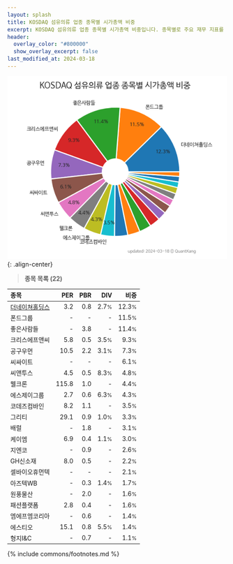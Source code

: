 ```yaml
---
layout: splash
title: KOSDAQ 섬유의류 업종 종목별 시가총액 비중
excerpt: KOSDAQ 섬유의류 업종 종목별 시가총액 비중입니다. 종목별로 주요 재무 지표를 함께 표시합니다.
header:
  overlay_color: "#800000"
  show_overlay_excerpt: false
last_modified_at: 2024-03-18
---
```



![KOSDAQ 섬유의류 업종 종목별 시가총액 비중](/stats/sector/images/kosdaq_업종_섬유의류_종목.png){: .align-center}


> **종목 목록 (22)**<a id="list"></a>

| **종목** | **PER** | **PBR** | **DIV** | **비중** |
| :------- | ------: | ------: | ------: | -------: |
| [더네이쳐홀딩스](/298540/) | 3.2 | 0.8 | 2.7<small>%</small> | 12.3<small>%</small> |
| 폰드그룹 | - | - | - | 11.5<small>%</small> |
| 좋은사람들 | - | 3.8 | - | 11.4<small>%</small> |
| 크리스에프앤씨 | 5.8 | 0.5 | 3.5<small>%</small> | 9.3<small>%</small> |
| 공구우먼 | 10.5 | 2.2 | 3.1<small>%</small> | 7.3<small>%</small> |
| 씨싸이트 | - | - | - | 6.1<small>%</small> |
| 씨앤투스 | 4.5 | 0.5 | 8.3<small>%</small> | 4.8<small>%</small> |
| 웰크론 | 115.8 | 1.0 | - | 4.4<small>%</small> |
| 에스제이그룹 | 2.7 | 0.6 | 6.3<small>%</small> | 4.3<small>%</small> |
| 코데즈컴바인 | 8.2 | 1.1 | - | 3.5<small>%</small> |
| 그리티 | 29.1 | 0.9 | 1.0<small>%</small> | 3.3<small>%</small> |
| 배럴 | - | 1.8 | - | 3.1<small>%</small> |
| 케이엠 | 6.9 | 0.4 | 1.1<small>%</small> | 3.0<small>%</small> |
| 지엔코 | - | 0.9 | - | 2.6<small>%</small> |
| GH신소재 | 8.0 | 0.5 | - | 2.2<small>%</small> |
| 셀바이오휴먼텍 | - | - | - | 2.1<small>%</small> |
| 아즈텍WB | - | 0.3 | 1.4<small>%</small> | 1.7<small>%</small> |
| 원풍물산 | - | 2.0 | - | 1.6<small>%</small> |
| 패션플랫폼 | 2.8 | 0.4 | - | 1.6<small>%</small> |
| 엠에프엠코리아 | - | 0.6 | - | 1.4<small>%</small> |
| 에스티오 | 15.1 | 0.8 | 5.5<small>%</small> | 1.4<small>%</small> |
| 형지I&C | - | 0.7 | - | 1.1<small>%</small> |

{% include commons/footnotes.md %}